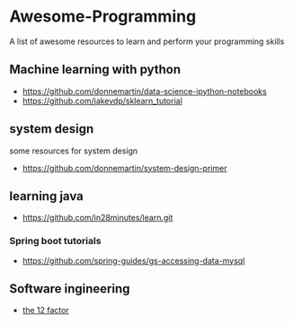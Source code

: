 # Awesome-Programming
A list of awesome resources to learn and perform your programming skills

## Machine learning with python
- https://github.com/donnemartin/data-science-ipython-notebooks
- https://github.com/jakevdp/sklearn_tutorial
## system design
some resources for system design
- https://github.com/donnemartin/system-design-primer
## learning java
- https://github.com/in28minutes/learn.git
### Spring boot tutorials
- https://github.com/spring-guides/gs-accessing-data-mysql
## Software ingineering
- [the 12 factor](https://12factor.net/)

